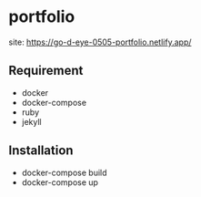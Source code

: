 # portfolio

site: https://go-d-eye-0505-portfolio.netlify.app/

## Requirement

* docker
* docker-compose
* ruby
* jekyll

## Installation

* docker-compose build
* docker-compose up
